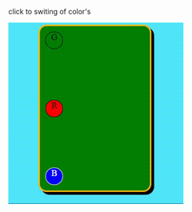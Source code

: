 click to switing of color's

![gif](https://github.com/codigoperfeito/Exercises/blob/main/Javascript/exercises-5/e6a41032bdd94a9e84f92760f9776b5709_04_41.gif?raw=true)
